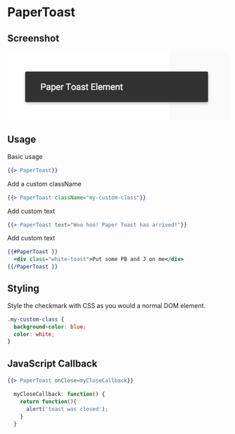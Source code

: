 # PaperToast


## Screenshot
![PaperToast ](../../../examples/readme/PaperToast.png)

## Usage

Basic usage

```handlebars
{{> PaperToast}}
```

Add a custom className

```handlebars
{{> PaperToast className="my-custom-class"}}
```

Add custom text

```handlebars
{{> PaperToast text="Woo hoo! Paper Toast has arrived!"}}
```

Add custom text

```handlebars
{{#PaperToast }}
  <div class="white-toast">Put some PB and J on me</div>
{{/PaperToast }}
```


## Styling

Style the checkmark with CSS as you would a normal DOM element.

```css
.my-custom-class {
  background-color: blue;
  color: white;
}
```

## JavaScript Callback

```handlebars
{{> PaperToast onClose=myCloseCallback}}

```
```javascript
  myCloseCallback: function() {
    return function(){
      alert('toast was closed');
    }
  }

```
